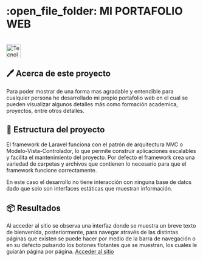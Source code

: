 <h1 align="left" width="100%"> :open_file_folder: MI PORTAFOLIO WEB </h1>

<br><img align="left" src="https://skillicons.dev/icons?i=vscode,laravel,php,bootstrap,html,css,github,git" height="37" alt="Tecnologias"><br><br>

## :pen: Acerca de este proyecto

Para poder mostrar de una forma mas agradable y entendible para cualquier persona he desarrollado mi propio portafolio web en el cual se pueden visualizar algunos detalles más como formación academica, proyectos, entre otros detalles.

## :hammer: Estructura del proyecto

El framework de Laravel funciona con el patrón de arquitectura MVC o Modelo-Vista-Controlador, lo que permite construir aplicaciones escalables y facilita el mantenimiento del proyecto. Por defecto el framework crea una variedad de carpetas y archivos que contienen lo necesario para que el framework funcione correctamente.

En este caso el desarrollo no tiene interacción con ninguna base de datos dado que solo son interfaces estáticas que muestran información.

## :package: Resultados

Al acceder al sitio se observa una interfaz donde se muestra un breve texto de bienvenida, posteriormente, para navegar através de las distintas páginas que existen se puede hacer por medio de la barra de navegación o en su defecto pulsando los botones flotantes que se muestran, los cuales le guiarán página por página. <a href="https://samoelandres.com/">Acceder al sitio</a>
